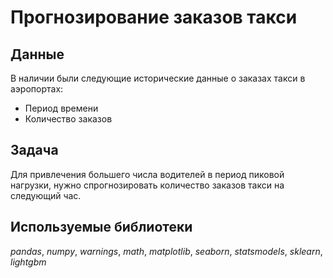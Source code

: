 # Прогнозирование заказов такси


## Данные

В наличии были следующие исторические данные о заказах такси в аэропортах:
- Период времени
- Количество заказов

## Задача

Для привлечения большего числа водителей в период пиковой нагрузки, нужно спрогнозировать количество заказов такси на следующий час.  

## Используемые библиотеки
*pandas*, *numpy*, *warnings*, *math*, *matplotlib*, *seaborn*, *statsmodels*, *sklearn*, *lightgbm*
